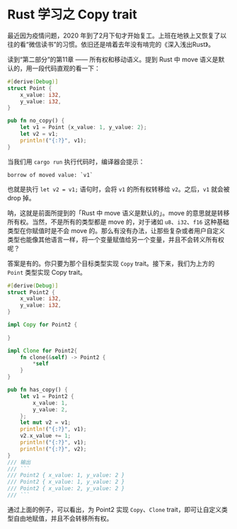 # Rust 学习之 Copy trait
最近因为疫情问题，2020 年到了2月下旬才开始复工。上班在地铁上又恢复了以往的看“微信读书”的习惯。依旧还是啃着去年没有啃完的《深入浅出Rust》。

读到“第二部分”的第11章 —— 所有权和移动语义。提到 Rust 中 move 语义是默认的，用一段代码直观的看一下：

```rust
#[derive(Debug)]
struct Point {
    x_value: i32,
    y_value: i32,
}

pub fn no_copy() {
    let v1 = Point {x_value: 1, y_value: 2};
    let v2 = v1;
    println!("{:?}", v1);
}
```

当我们用 `cargo run` 执行代码时，编译器会提示：

```
borrow of moved value: `v1`
```

也就是执行 `let v2 = v1;` 语句时，会将 `v1` 的所有权转移给 `v2`。之后，`v1` 就会被 drop 掉。

呐，这就是前面所提到的「Rust 中 move 语义是默认的」。move 的意思就是转移所有权。当然，不是所有的类型都是 move 的，对于诸如 `u8`、`i32`、`f16` 这种基础类型在你赋值时是不会 move 的。那么有没有办法，让那些复杂或者用户自定义类型也能像其他语言一样，将一个变量赋值给另一个变量，并且不会转义所有权呢？

答案是有的。你只要为那个目标类型实现 `Copy` trait。接下来，我们为上方的 `Point` 类型实现 Copy trait。

```rust
#[derive(Debug)]
struct Point2 {
    x_value: i32,
    y_value: i32,
}

impl Copy for Point2 {
   
}

impl Clone for Point2{
    fn clone(&self) -> Point2 {
        *self
    }
}

pub fn has_copy() {
    let v1 = Point2 {
        x_value: 1,
        y_value: 2,
    };
    let mut v2 = v1;
    println!("{:?}", v1);
    v2.x_value += 1;
    println!("{:?}", v1);
    println!("{:?}", v2);
}
/// 输出
/// ```
/// Point2 { x_value: 1, y_value: 2 }
/// Point2 { x_value: 1, y_value: 2 }
/// Point2 { x_value: 2, y_value: 2 }
/// ```
```

通过上面的例子，可以看出，为 Point2 实现 `Copy`、`Clone` trait，即可让自定义类型自由地赋值，并且不会转移所有权。
